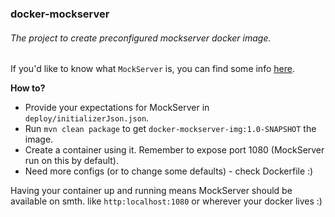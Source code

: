 ### docker-mockserver

###### The project to create preconfigured mockserver docker image.

If you'd like to know what `MockServer` is, you can find some info [here](http://www.mock-server.com/#what-is-mockserver).

__How to?__

* Provide your expectations for MockServer in  `deploy/initializerJson.json`.
* Run `mvn clean package` to get `docker-mockserver-img:1.0-SNAPSHOT` the image.
* Create a container using it. Remember to expose port 1080 (MockServer run on this by default).
* Need more configs (or to change some defaults) - check Dockerfile :) 

Having your container up and running means MockServer should be available 
on smth. like `http:localhost:1080` or wherever your docker lives :)
